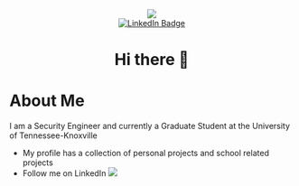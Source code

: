 <div id="header" align="center">
  <img src = "https://media.giphy.com/media/v1.Y2lkPTc5MGI3NjExemx1cWx0NW04NGF2bXYwd3V0bzB6dnRsdTBwdmJlcnE3OXJjZXZsMiZlcD12MV9pbnRlcm5hbF9naWZfYnlfaWQmY3Q9Zw/Er3QVX48nt5ok/giphy.gif"/>
</div>

<div id="badges" align="center">
  <a href="https://www.linkedin.com/in/clayshubert/" target="_blank">
    <img src="https://img.shields.io/badge/LinkedIn-blue?style=for-the-badge&logo=linkedin&logoColor=white" alt="LinkedIn Badge"/>
  </a>
  <br>
  <img src="https://komarev.com/ghpvc/?username=clayshubert&style=flat-square&color=blue" alt=""/>
  <h1> Hi there 👋</h1>
</div>

<h1> About Me </h1>
<p> I am a Security Engineer and currently a Graduate Student at the University of Tennessee-Knoxville </p>
<ul>
   <li>My profile has a collection of personal projects and school related projects</li>
  <li>Follow me on LinkedIn <a href="(https://www.linkedin.com/in/clayshubert/" target="_blank"><img src="https://img.shields.io/badge/-clayshubert-blue?style=flat&logo=Linkedin&logoColor=white"/></a></li>
</ul>


<!--
**clayshubert/clayshubert** is a ✨ _special_ ✨ repository because its `README.md` (this file) appears on your GitHub profile.

Here are some ideas to get you started:

- 🔭 I’m currently working on ...
- 🌱 I’m currently learning ...
- 👯 I’m looking to collaborate on ...
- 🤔 I’m looking for help with ...
- 💬 Ask me about ...
- 📫 How to reach me: ...
- 😄 Pronouns: ...
- ⚡ Fun fact: ...
-->
